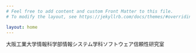 ```yaml
---
# Feel free to add content and custom Front Matter to this file.
# To modify the layout, see https://jekyllrb.com/docs/themes/#overriding-theme-defaults

layout: home
---
```


大阪工業大学情報科学部情報システム学科ソフトウェア信頼性研究室